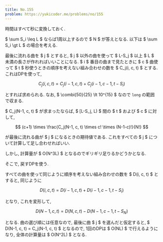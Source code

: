 ```yaml
---
title: No.155
problem: https://yukicoder.me/problems/no/155
---
```

時間はすべて秒に変換しておく.

$ \sum S_i \leq L $ ならば1周以上するので $ N $ が答えとなる. 以下は $ \sum S_i \gt L $ の場合を考える.

最後に流れる曲を $ j $ とすると, $ j $ 以外の曲を使って $ L-S_j $ 以上 $ L $ 未満の長さが作れればいいことになる. $ i $ 番目の曲まで見たときに $ c $ 曲使って $ t $ 秒使うときの順序を考えない組み合わせの数を $ C_j(i, c, t) $ とする. これはDPを使って,

$$
C_j(i, c, t) = C_j(i-1, c, t) + C_j(i-1, c-1, t-S_i)
$$

とすれば求められる. なお, $ \combi{50}{25} \lt 10^{15} $ なので `long` の範囲で収まる.

$ C_j(N-1, c, t) $ が求まったならば, $ [L-S_j, L) $ 間の $ t $ および $ c $ に対して,

$$
(c+1) \times \frac{C_j(N-1, c, t) \times c! \times (N-1-c)!}{N!}
$$

が最後に流れる曲が $ j $ になるときの期待値である. これをすべての $ j $ について計算して足し合わせればいい.

しかし, 計算量が $ O(N^3L) $ となるのでギリギリ足りるかどうかとなる.

そこで, 戻すDPを使う.

すべての曲を使って同じように順序を考えない組み合わせの数を $ D(i, c, t) $ とすると, 同じように

$$
D(i, c, t) = D(i-1, c, t) + D(i-1, c-1, t-S_i)
$$

となり, これを変形して,

$$
D(N-1, c, t) = D(N, c, t) - D(N-1, c-1, t-S_N)
$$

となる. 曲の選び順には任意なので, 最後に曲 $ j $ を選んだと仮定すると, $ D(N-1, c, t) = C_j(N-1, c, t) $ となるので, 1回のDPは $ O(NL) $ で行えるようになり, 全体の計算量は $ O(N^2L) $ となる.
